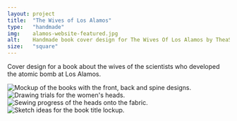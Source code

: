 ```yaml
---
layout: project
title:  "The Wives of Los Alamos"
type:	"handmade"
img:    alamos-website-featured.jpg
alt:	Handmade book cover design for The Wives Of Los Alamos by TheaShea Nesbit. 
size:   "square"
---
```

Cover design for a book about the wives of the scientists who developed the atomic bomb at Los Alamos.

<div class="gallery full">
	<img src="{{ site.baseurl }}/images/alamos/alamos-stacked.jpg" alt="Mockup of the books with the front, back and spine designs.">
</div>

<div class="gallery half both">
	<img src="{{ site.baseurl }}/images/alamos/alamos-heads.jpg" alt="Drawing trials for the women's heads.">
	<img src="{{ site.baseurl }}/images/alamos/alamos-sewing.jpg" alt="Sewing progress of the heads onto the fabric.">
</div>

<div class="gallery full">
	<img src="{{ site.baseurl }}/images/alamos/alamos-sketches.jpg" alt="Sketch ideas for the book title lockup.">
</div>